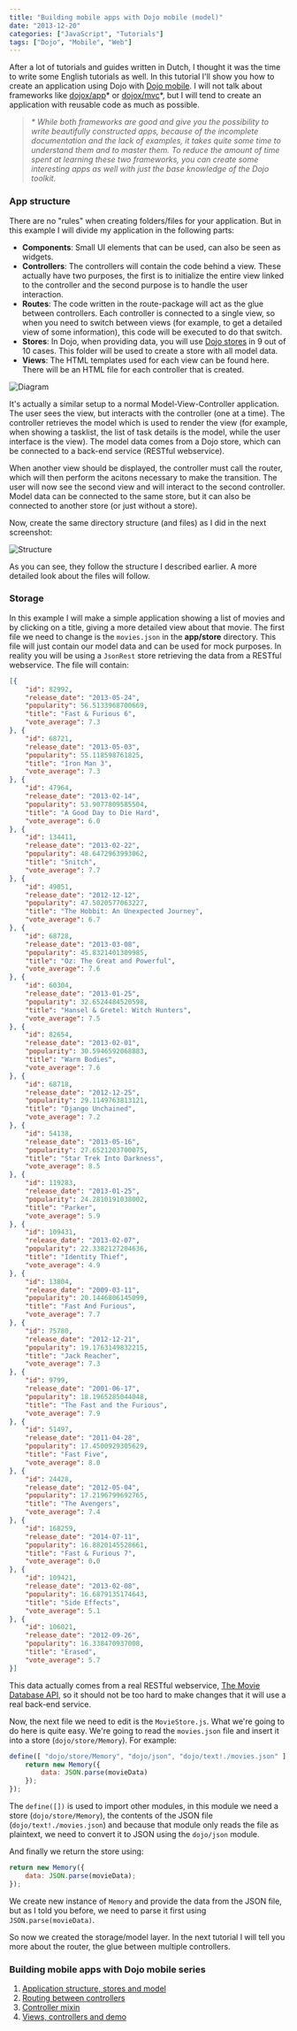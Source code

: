 ```yaml
---
title: "Building mobile apps with Dojo mobile (model)"
date: "2013-12-20"
categories: ["JavaScript", "Tutorials"]
tags: ["Dojo", "Mobile", "Web"]
---
```


After a lot of tutorials and guides written in Dutch, I thought it was the time to write some English tutorials as well. In this tutorial I'll show you how to create an application using Dojo with [Dojo mobile](http://dojotoolkit.org/documentation/#mobile "Dojo Mobile"). I will not talk about frameworks like [dojox/app](http://dojotoolkit.org/reference-guide/1.9/dojox/app.html)\* or [dojox/mvc](http://dojotoolkit.org/reference-guide/1.9/dojox/mvc.html)\*, but I will tend to create an application with reusable code as much as possible.

> _\* While both frameworks are good and give you the possibility to write beautifully constructed apps, because of the incomplete documentation and the lack of examples, it takes quite some time to understand them and to master them. To reduce the amount of time spent at learning these two frameworks, you can create some interesting apps as well with just the base knowledge of the Dojo toolkit._

### App structure

There are no "rules" when creating folders/files for your application. But in this example I will divide my application in the following parts:

- **Components**: Small UI elements that can be used, can also be seen as widgets.
- **Controllers**: The controllers will contain the code behind a view. These actually have two purposes, the first is to initialize the entire view linked to the controller and the second purpose is to handle the user interaction.
- **Routes**: The code written in the route-package will act as the glue between controllers. Each controller is connected to a single view, so when you need to switch between views (for example, to get a detailed view of some information), this code will be executed to do that switch.
- **Stores**: In Dojo, when providing data, you will use [Dojo stores](http://dojotoolkit.org/reference-guide/1.9/dojo/store.html) in 9 out of 10 cases. This folder will be used to create a store with all model data.
- **Views**: The HTML templates used for each view can be found here. There will be an HTML file for each controller that is created.

![Diagram](images/Diagram.png)

It's actually a similar setup to a normal Model-View-Controller application. The user sees the view, but interacts with the controller (one at a time). The controller retrieves the model which is used to render the view (for example, when showing a tasklist, the list of task details is the model, while the user interface is the view). The model data comes from a Dojo store, which can be connected to a back-end service (RESTful webservice).

When another view should be displayed, the controller must call the router, which will then perform the acitons necessary to make the transition. The user will now see the second view and will interact to the second controller. Model data can be connected to the same store, but it can also be connected to another store (or just without a store).

Now, create the same directory structure (and files) as I did in the next screenshot:

![Structure](images/Structure.png)

As you can see, they follow the structure I described earlier. A more detailed look about the files will follow.

### Storage

In this example I will make a simple application showing a list of movies and by clicking on a title, giving a more detailed view about that movie. The first file we need to change is the `movies.json` in the **app/store** directory. This file will just contain our model data and can be used for mock purposes. In reality you will be using a `JsonRest` store retrieving the data from a RESTful webservice. The file will contain:

```json
[{
    "id": 82992,
    "release_date": "2013-05-24",
    "popularity": 56.5133968700669,
    "title": "Fast & Furious 6",
    "vote_average": 7.3
}, {
    "id": 68721,
    "release_date": "2013-05-03",
    "popularity": 55.118598761825,
    "title": "Iron Man 3",
    "vote_average": 7.3
}, {
    "id": 47964,
    "release_date": "2013-02-14",
    "popularity": 53.9077809585504,
    "title": "A Good Day to Die Hard",
    "vote_average": 6.0
}, {
    "id": 134411,
    "release_date": "2013-02-22",
    "popularity": 48.6472963993062,
    "title": "Snitch",
    "vote_average": 7.7
}, {
    "id": 49051,
    "release_date": "2012-12-12",
    "popularity": 47.5020577063227,
    "title": "The Hobbit: An Unexpected Journey",
    "vote_average": 6.7
}, {
    "id": 68728,
    "release_date": "2013-03-08",
    "popularity": 45.8321401309985,
    "title": "Oz: The Great and Powerful",
    "vote_average": 7.6
}, {
    "id": 60304,
    "release_date": "2013-01-25",
    "popularity": 32.6524484520598,
    "title": "Hansel & Gretel: Witch Hunters",
    "vote_average": 7.5
}, {
    "id": 82654,
    "release_date": "2013-02-01",
    "popularity": 30.5946592068883,
    "title": "Warm Bodies",
    "vote_average": 7.6
}, {
    "id": 68718,
    "release_date": "2012-12-25",
    "popularity": 29.1149763813121,
    "title": "Django Unchained",
    "vote_average": 7.2
}, {
    "id": 54138,
    "release_date": "2013-05-16",
    "popularity": 27.6521203700075,
    "title": "Star Trek Into Darkness",
    "vote_average": 8.5
}, {
    "id": 119283,
    "release_date": "2013-01-25",
    "popularity": 24.2810191038002,
    "title": "Parker",
    "vote_average": 5.9
}, {
    "id": 109431,
    "release_date": "2013-02-07",
    "popularity": 22.3382127204636,
    "title": "Identity Thief",
    "vote_average": 4.9
}, {
    "id": 13804,
    "release_date": "2009-03-11",
    "popularity": 20.1446806145099,
    "title": "Fast And Furious",
    "vote_average": 7.7
}, {
    "id": 75780,
    "release_date": "2012-12-21",
    "popularity": 19.1763149832215,
    "title": "Jack Reacher",
    "vote_average": 7.3
}, {
    "id": 9799,
    "release_date": "2001-06-17",
    "popularity": 18.1965285044048,
    "title": "The Fast and the Furious",
    "vote_average": 7.9
}, {
    "id": 51497,
    "release_date": "2011-04-28",
    "popularity": 17.4500929305629,
    "title": "Fast Five",
    "vote_average": 8.0
}, {
    "id": 24428,
    "release_date": "2012-05-04",
    "popularity": 17.2196799692765,
    "title": "The Avengers",
    "vote_average": 7.4
}, {
    "id": 168259,
    "release_date": "2014-07-11",
    "popularity": 16.8820145528661,
    "title": "Fast & Furious 7",
    "vote_average": 0.0
}, {
    "id": 109421,
    "release_date": "2013-02-08",
    "popularity": 16.6879135174643,
    "title": "Side Effects",
    "vote_average": 5.1
}, {
    "id": 106021,
    "release_date": "2012-09-26",
    "popularity": 16.338470937008,
    "title": "Erased",
    "vote_average": 5.7
}]
```

This data actually comes from a real RESTful webservice, [The Movie Database API](http://docs.themoviedb.apiary.io/), so it should not be too hard to make changes that it will use a real back-end service.

Now, the next file we need to edit is the `MovieStore.js`. What we're going to do here is quite easy. We're going to read the `movies.json` file and insert it into a store (`dojo/store/Memory`). For example:

```javascript
define([ "dojo/store/Memory", "dojo/json", "dojo/text!./movies.json" ], function(Memory, JSON, movieData) {
    return new Memory({
        data: JSON.parse(movieData)
    });
});
```

The `define([])` is used to import other modules, in this module we need a store (`dojo/store/Memory`), the contents of the JSON file (`dojo/text!./movies.json`) and because that module only reads the file as plaintext, we need to convert it to JSON using the `dojo/json` module.

And finally we return the store using:

```javascript
return new Memory({
    data: JSON.parse(movieData);
});
```

We create new instance of `Memory` and provide the data from the JSON file, but as I told you before, we need to parse it first using `JSON.parse(movieData)`.

So now we created the storage/model layer. In the next tutorial I will tell you more about the router, the glue between multiple controllers.

### Building mobile apps with Dojo mobile series

1. [Application structure, stores and model](/dojo-mobile-model/)
2. [Routing between controllers](/dojo-mobile-router/)
3. [Controller mixin](/dojo-mobile-controller-mixin/)
4. [Views, controllers and demo](/dojo-mobile-controllers/)
